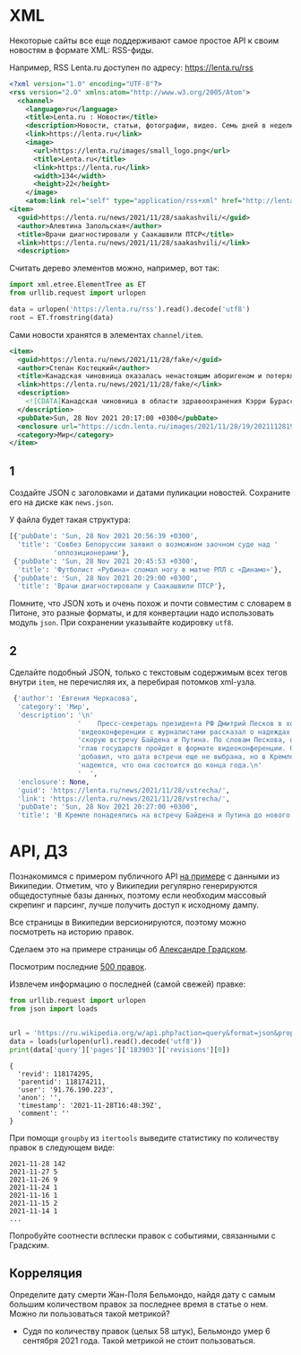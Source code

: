 # XML
Некоторые сайты все еще поддерживают самое простое API к своим новостям в формате XML: RSS-фиды.

Например, RSS Lenta.ru доступен по адресу: https://lenta.ru/rss

```xml
<?xml version="1.0" encoding="UTF-8"?>
<rss version="2.0" xmlns:atom="http://www.w3.org/2005/Atom">
  <channel>
    <language>ru</language>
    <title>Lenta.ru : Новости</title>
    <description>Новости, статьи, фотографии, видео. Семь дней в неделю, 24 часа в сутки.</description>
    <link>https://lenta.ru</link>
    <image>
      <url>https://lenta.ru/images/small_logo.png</url>
      <title>Lenta.ru</title>
      <link>https://lenta.ru</link>
      <width>134</width>
      <height>22</height>
    </image>
    <atom:link rel="self" type="application/rss+xml" href="http://lenta.ru/rss"/>
<item>
  <guid>https://lenta.ru/news/2021/11/28/saakashvili/</guid>
  <author>Алевтина Запольская</author>
  <title>Врачи диагностировали у Саакашвили ПТСР</title>
  <link>https://lenta.ru/news/2021/11/28/saakashvili/</link>
  <description>
```

Считать дерево элементов можно, например, вот так:

```python
import xml.etree.ElementTree as ET
from urllib.request import urlopen

data = urlopen('https://lenta.ru/rss').read().decode('utf8')
root = ET.fromstring(data)
```

Сами новости хранятся в элементах `channel/item`.

```xml
<item>
  <guid>https://lenta.ru/news/2021/11/28/fake/</guid>
  <author>Степан Костецкий</author>
  <title>Канадская чиновница оказалась ненастоящим аборигеном и потеряла работу</title>
  <link>https://lenta.ru/news/2021/11/28/fake/</link>
  <description>
    <![CDATA[Канадская чиновница в области здравоохранения Кэрри Бурасса, эксперт по здоровью коренного населения и профессор института, занимающегося соответствующими исследованиями, оказалась ненастоящим аборигеном и потеряла работу. Она заявляла, что принадлежит к канадским метисам, но это оказалось ложью.]]>
  </description>
  <pubDate>Sun, 28 Nov 2021 20:17:00 +0300</pubDate>
  <enclosure url="https://icdn.lenta.ru/images/2021/11/28/19/20211128194927643/pic_cc5f23c3e6478a543d384b86578881d2.jpeg" type="image/jpeg" length="43556"/>
  <category>Мир</category>
</item>
```

## 1 

Создайте JSON с заголовками и датами пуликации новостей. Сохраните его на диске как `news.json`.

У файла будет такая структура:

```python
[{'pubDate': 'Sun, 28 Nov 2021 20:56:39 +0300',
  'title': 'Совбез Белоруссии заявил о возможном заочном суде над '
           'оппозиционерами'},
 {'pubDate': 'Sun, 28 Nov 2021 20:45:53 +0300',
  'title': 'Футболист «Рубина» сломал ногу в матче РПЛ с «Динамо»'},
 {'pubDate': 'Sun, 28 Nov 2021 20:29:00 +0300',
  'title': 'Врачи диагностировали у Саакашвили ПТСР'},
```

Помните, что JSON хоть и очень похож и почти совместим с словарем в Питоне, это разные форматы, и для конвертации надо использовать модуль `json`. При сохранении указывайте кодировку `utf8`.

## 2

Сделайте подобный JSON, только с текстовым содержимым всех тегов внутри `item`, не перечисляя их, а перебирая потомков xml-узла.

```python
 {'author': 'Евгения Черкасова',
  'category': 'Мир',
  'description': '\n'
                 '    Пресс-секретарь президента РФ Дмитрий Песков в ходе '
                 'видеоконференции с журналистами рассказал о надеждах на '
                 'скорую встречу Байдена и Путина. По словам Пескова, общение '
                 'глав государств пройдет в формате видеоконференции. Он '
                 'добавил, что дата встречи еще не выбрана, но в Кремле '
                 'надеются, что она состоится до конца года.\n'
                 '  ',
  'enclosure': None,
  'guid': 'https://lenta.ru/news/2021/11/28/vstrecha/',
  'link': 'https://lenta.ru/news/2021/11/28/vstrecha/',
  'pubDate': 'Sun, 28 Nov 2021 20:27:00 +0300',
  'title': 'В Кремле понадеялись на встречу Байдена и Путина до нового года'}
```

# API, ДЗ

Познакомимся с примером публичного API [на примере](https://www.mediawiki.org/wiki/API:Main_page) с данными из Википедии. Отметим, что у Википедии регулярно генерируются общедоступные базы данных, поэтому если необходим массовый скрепинг и парсинг, лучше получить доступ к исходному дампу.

Все страницы в Википедии версионируются, поэтому можно посмотреть на историю правок. 

Сделаем это на примере страницы об [Александре Градском](https://ru.wikipedia.org/wiki/%D0%93%D1%80%D0%B0%D0%B4%D1%81%D0%BA%D0%B8%D0%B9,_%D0%90%D0%BB%D0%B5%D0%BA%D1%81%D0%B0%D0%BD%D0%B4%D1%80_%D0%91%D0%BE%D1%80%D0%B8%D1%81%D0%BE%D0%B2%D0%B8%D1%87).

Посмотрим последние [500 правок](https://ru.wikipedia.org/w/api.php?action=query&format=json&prop=revisions&rvlimit=500&titles=%D0%93%D1%80%D0%B0%D0%B4%D1%81%D0%BA%D0%B8%D0%B9,_%D0%90%D0%BB%D0%B5%D0%BA%D1%81%D0%B0%D0%BD%D0%B4%D1%80_%D0%91%D0%BE%D1%80%D0%B8%D1%81%D0%BE%D0%B2%D0%B8%D1%87).

Извлечем информацию о последней (самой свежей) правке:

```python
from urllib.request import urlopen
from json import loads


url = 'https://ru.wikipedia.org/w/api.php?action=query&format=json&prop=revisions&rvlimit=500&titles=%D0%93%D1%80%D0%B0%D0%B4%D1%81%D0%BA%D0%B8%D0%B9,_%D0%90%D0%BB%D0%B5%D0%BA%D1%81%D0%B0%D0%BD%D0%B4%D1%80_%D0%91%D0%BE%D1%80%D0%B8%D1%81%D0%BE%D0%B2%D0%B8%D1%87'
data = loads(urlopen(url).read().decode('utf8'))
print(data['query']['pages']['183903']['revisions'][0])

```

```
{
  'revid': 118174295, 
  'parentid': 118174211,
  'user': '91.76.190.223',
  'anon': '', 
  'timestamp': '2021-11-28T16:48:39Z', 
  'comment': ''
}
```

При помощи `groupby` из `itertools` выведите статистику по количеству правок в следующем виде:
```
2021-11-28 142
2021-11-27 5
2021-11-26 9
2021-11-24 1
2021-11-16 1
2021-11-15 2
2021-11-14 1
...
```

Попробуйте соотнести всплески правок с событиями, связанными с Градским.

## Корреляция

Определите дату смерти Жан-Поля Бельмондо, найдя дату с самым большим количеством правок за последнее время в статье о нем. Можно ли пользоваться такой метрикой?

- Судя по количеству правок (целых 58 штук), Бельмондо умер 6 сентября 2021 года. Такой метрикой не стоит пользоваться.